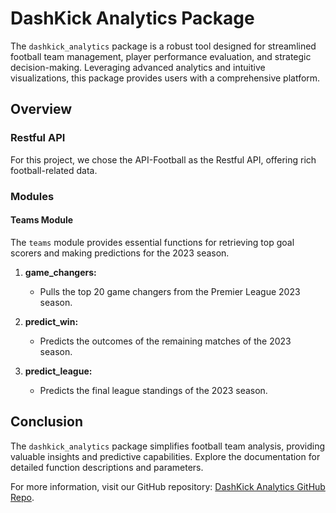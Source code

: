 # DashKick Analytics Package

The `dashkick_analytics` package is a robust tool designed for streamlined football team management, player performance evaluation, and strategic decision-making. Leveraging advanced analytics and intuitive visualizations, this package provides users with a comprehensive platform.

## Overview

### Restful API

For this project, we chose the API-Football as the Restful API, offering rich football-related data.

### Modules

#### Teams Module

The `teams` module provides essential functions for retrieving top goal scorers and making predictions for the 2023 season.

1. **game_changers:**
   - Pulls the top 20 game changers from the Premier League 2023 season.

2. **predict_win:**
   - Predicts the outcomes of the remaining matches of the 2023 season.

3. **predict_league:**
   - Predicts the final league standings of the 2023 season.


## Conclusion

The `dashkick_analytics` package simplifies football team analysis, providing valuable insights and predictive capabilities. Explore the documentation for detailed function descriptions and parameters.

For more information, visit our GitHub repository: [DashKick Analytics GitHub Repo](https://github.com/nccoutinho/DashKick_Analytics).